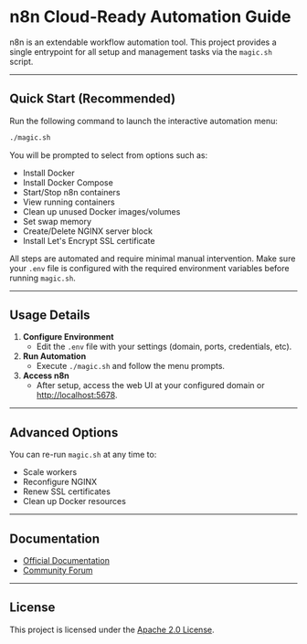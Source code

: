 
# n8n Cloud-Ready Automation Guide

n8n is an extendable workflow automation tool. This project provides a single entrypoint for all setup and management tasks via the `magic.sh` script.

---

## Quick Start (Recommended)

Run the following command to launch the interactive automation menu:

```bash
./magic.sh
```

You will be prompted to select from options such as:
- Install Docker
- Install Docker Compose
- Start/Stop n8n containers
- View running containers
- Clean up unused Docker images/volumes
- Set swap memory
- Create/Delete NGINX server block
- Install Let's Encrypt SSL certificate

All steps are automated and require minimal manual intervention. Make sure your `.env` file is configured with the required environment variables before running `magic.sh`.

---

## Usage Details

1. **Configure Environment**
	- Edit the `.env` file with your settings (domain, ports, credentials, etc).
2. **Run Automation**
	- Execute `./magic.sh` and follow the menu prompts.
3. **Access n8n**
	- After setup, access the web UI at your configured domain or [http://localhost:5678](http://localhost:5678).

---

## Advanced Options

You can re-run `magic.sh` at any time to:
- Scale workers
- Reconfigure NGINX
- Renew SSL certificates
- Clean up Docker resources

---

## Documentation
- [Official Documentation](https://docs.n8n.io/)
- [Community Forum](https://community.n8n.io/)

---

## License
This project is licensed under the [Apache 2.0 License](LICENSE).
